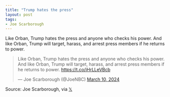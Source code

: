 ```yaml
---
title: "Trump hates the press"
layout: post
tags:
- Joe Scarborough
---
```


Like Orban, Trump hates the press and anyone who checks his power. And like Orban, Trump will target, harass, and arrest press members if he returns to power.

<blockquote class="twitter-tweet"><p lang="en" dir="ltr">Like Orban, Trump hates the press and anyone who checks his power. And like Orban, Trump will target, harass, and arrest press members if he returns to power. <a href="https://t.co/iHrLLeVBcb">https://t.co/iHrLLeVBcb</a></p>&mdash; Joe Scarborough (@JoeNBC) <a href="https://twitter.com/JoeNBC/status/1766663002642952594?ref_src=twsrc%5Etfw">March 10, 2024</a></blockquote> <script async src="https://platform.twitter.com/widgets.js" charset="utf-8"></script>

Source: Joe Scarborough, via [𝕏](https://x.com)
